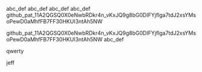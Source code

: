 abc_def
abc_def
abc_def
 abc_def
 github_pat_11A2QGSQ0X0eNwbRDkr4n_vKxJQ9g8bG0DIFYjflga7tdJ2xsYMsoPewD0aMhfFB7FF30HKUI3ntAh5NW

github_pat_11A2QGSQ0X0eNwbRDkr4n_vKxJQ9g8bG0DIFYjflga7tdJ2xsYMsoPewD0aMhfFB7FF30HKUI3ntAh5NW
abc_def

qwerty

jeff
